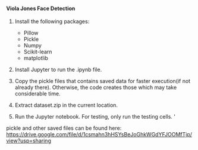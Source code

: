 #### Viola Jones Face Detection

1.	Install the following packages:
      - Pillow
      - Pickle
      - Numpy
      - Scikit-learn
      - matplotlib

2.	Install Jupyter to run the .ipynb file.

3.	Copy the pickle files that contains saved data for faster execution(if not already there). Otherwise, the code creates those which may take considerable time.

4.	Extract dataset.zip in the current location.

5.	Run the Jupyter notebook. For testing, only run the testing cells. '

pickle and other saved files can be found here: https://drive.google.com/file/d/1csmahn3hHSYsBeJoGhkWGdYFJOOMfTjp/view?usp=sharing
